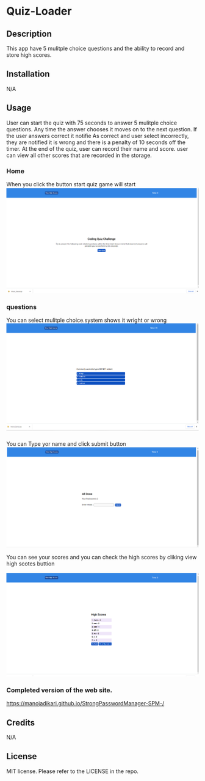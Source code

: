 # Quiz-Loader

## Description

This app have 5 mulitple choice questions and the ability to record and store high scores. 

## Installation

N/A

## Usage
User can start the quiz with 75 seconds to answer 5 mulitple choice questions. Any time the answer chooses it moves on to the next question. If the user answers correct it notifie As correct and user select  incorrectly, they are notified it is wrong and there is a penalty of 10 seconds off the timer. At the end of the quiz, user can record their name and  score. user can view all other scores that are recorded in the  storage. 

### Home  
When you click the button start quiz game will start
![alt text](/Images/1.png)


### questions
You can select mulitple choice.system shows it wright  or wrong
![alt text](Images/2.png)


### 

You can Type yor name and click submit button
![alt text](Images/4.png)

You can see your scores and you can check the high scores by cliking view high scotes buttion

![alt text](Images/Screenshot%202023-01-10%20172614.png)



### Completed version of the web site.

 https://manojadikari.github.io/StrongPasswordManager-SPM-/

## Credits

N/A

## License
MIT license.
Please refer to the LICENSE in the repo.